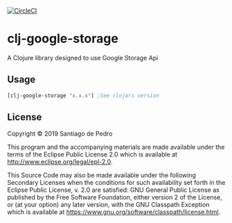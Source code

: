 [![CircleCI](https://circleci.com/gh/xerp/clj-google-storage.svg?style=svg)](https://circleci.com/gh/xerp/clj-google-storage)


# clj-google-storage

A Clojure library designed to use Google Storage Api

## Usage

```clojure
[clj-google-storage "x.x.x"] ;See clojars version
```

## License

Copyright © 2019 Santiago de Pedro

This program and the accompanying materials are made available under the
terms of the Eclipse Public License 2.0 which is available at
http://www.eclipse.org/legal/epl-2.0.

This Source Code may also be made available under the following Secondary
Licenses when the conditions for such availability set forth in the Eclipse
Public License, v. 2.0 are satisfied: GNU General Public License as published by
the Free Software Foundation, either version 2 of the License, or (at your
option) any later version, with the GNU Classpath Exception which is available
at https://www.gnu.org/software/classpath/license.html.
